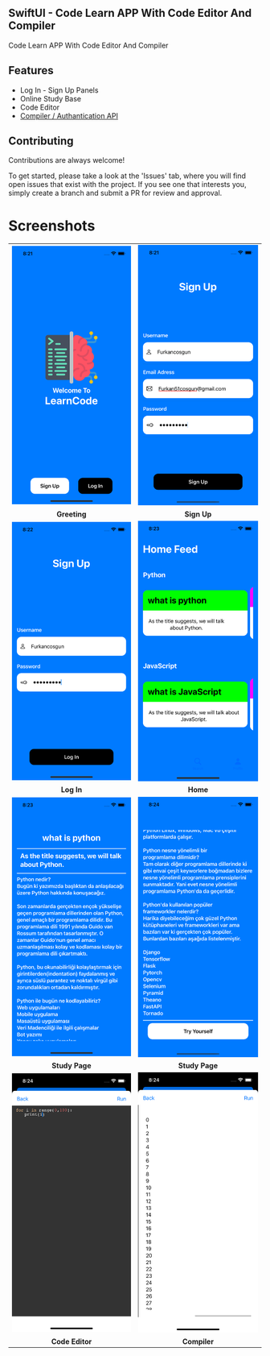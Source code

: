 SwiftUI - Code Learn APP With Code Editor And Compiler
-
Code Learn APP With Code Editor And Compiler

## Features 

-   Log In - Sign Up Panels
-   Online Study Base
-   Code Editor
-   [Compiler / Authantication API ](https://github.com/furkancosgun/LearnCodeAPI)

## Contributing

Contributions are always welcome!

To get started, please take a look at the 'Issues' tab, where you will find open issues that exist with the project. If you see one that interests you, simply create a branch and submit a PR for review and approval.


# Screenshots

<table>
<tr>
<td>
<img
src="https://github.com/furkancosgun/LearnCodeApp/blob/main/ss/1.png?raw=true"
/>
</td>
<td>
<img
src="https://github.com/furkancosgun/LearnCodeApp/blob/main/ss/2.png?raw=true"
/>
</td>
</tr>
<tr>
<td align=center><b>Greeting</b></td>
<td align=center><b>Sign Up</b></td>
</tr>
<tr>
<tr>
<td>
<img
src="https://github.com/furkancosgun/LearnCodeApp/blob/main/ss/3.png?raw=true"
/>
</td>
<td>
<img
src="https://github.com/furkancosgun/LearnCodeApp/blob/main/ss/4.png?raw=true"
/>
</td>
</tr>
<tr>
<td align=center><b>Log In</b></td>
<td align=center><b>Home</b></td>
</tr>
<tr>
<tr>
<td>
<img
src="https://github.com/furkancosgun/LearnCodeApp/blob/main/ss/5.png?raw=true"
/>
</td>
<td>
<img
src="https://github.com/furkancosgun/LearnCodeApp/blob/main/ss/6.png?raw=true"
/>
</td>
</tr>
<tr>
<td align=center><b>Study Page</b></td>
<td align=center><b>Study Page</b></td>
</tr>
<tr>
<tr>
<td>
<img
src="https://github.com/furkancosgun/LearnCodeApp/blob/main/ss/7.png?raw=true"
/>
</td>
<td>
<img
src="https://github.com/furkancosgun/LearnCodeApp/blob/main/ss/8.png?raw=true"
/>
</td>
</tr>
<tr>
<td align=center><b>Code Editor</b></td>
<td align=center><b>Compiler</b></td>
</tr>
<tr>
</table>

